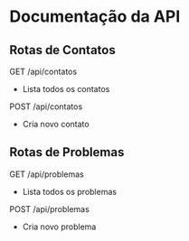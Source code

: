 # Documentação da API

## Rotas de Contatos

GET /api/contatos
- Lista todos os contatos

POST /api/contatos
- Cria novo contato

## Rotas de Problemas

GET /api/problemas
- Lista todos os problemas

POST /api/problemas
- Cria novo problema